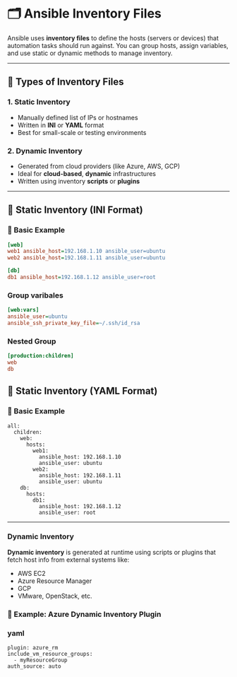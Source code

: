 # 🗂️ Ansible Inventory Files

Ansible uses **inventory files** to define the hosts (servers or devices) that automation tasks should run against. You can group hosts, assign variables, and use static or dynamic methods to manage inventory.

---

## 🔸 Types of Inventory Files

### 1. **Static Inventory**
- Manually defined list of IPs or hostnames
- Written in **INI** or **YAML** format
- Best for small-scale or testing environments

### 2. **Dynamic Inventory**
- Generated from cloud providers (like Azure, AWS, GCP)
- Ideal for **cloud-based**, **dynamic** infrastructures
- Written using inventory **scripts** or **plugins**

---

## 📄 Static Inventory (INI Format)

### 🧪 Basic Example

```ini
[web]
web1 ansible_host=192.168.1.10 ansible_user=ubuntu
web2 ansible_host=192.168.1.11 ansible_user=ubuntu

[db]
db1 ansible_host=192.168.1.12 ansible_user=root
```

### Group varibales

```ini
[web:vars]
ansible_user=ubuntu
ansible_ssh_private_key_file=~/.ssh/id_rsa
```

### Nested Group 

```ini
[production:children]
web
db
```

## 📄 Static Inventory (YAML Format)

### 🧪 Basic Example

```
all:
  children:
    web:
      hosts:
        web1:
          ansible_host: 192.168.1.10
          ansible_user: ubuntu
        web2:
          ansible_host: 192.168.1.11
          ansible_user: ubuntu
    db:
      hosts:
        db1:
          ansible_host: 192.168.1.12
          ansible_user: root
```
---

### Dynamic Inventory 

**Dynamic inventory** is generated at runtime using scripts or plugins that fetch host info from external systems like:
- AWS EC2
- Azure Resource Manager
- GCP
- VMware, OpenStack, etc.

### 🔹 Example: Azure Dynamic Inventory Plugin

### yaml

```
plugin: azure_rm
include_vm_resource_groups:
  - myResourceGroup
auth_source: auto
```




